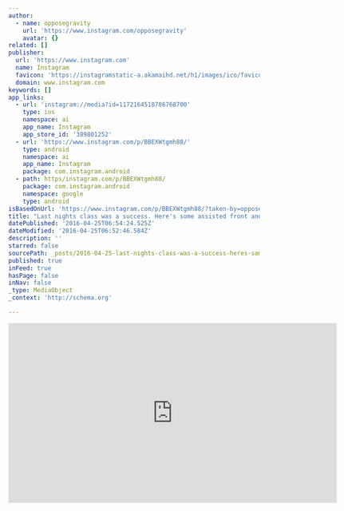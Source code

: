 ```yaml
---
author:
  - name: opposegravity
    url: 'https://www.instagram.com/opposegravity'
    avatar: {}
related: []
publisher:
  url: 'https://www.instagram.com'
  name: Instagram
  favicon: 'https://instagramstatic-a.akamaihd.net/h1/images/ico/favicon.ico/7cdab0872b15.ico'
  domain: www.instagram.com
keywords: []
app_links:
  - url: 'instagram://media?id=1172164518786768700'
    type: ios
    namespace: ai
    app_name: Instagram
    app_store_id: '389801252'
  - url: 'https://www.instagram.com/p/BBEXWtgmh88/'
    type: android
    namespace: ai
    app_name: Instagram
    package: com.instagram.android
  - path: https/instagram.com/p/BBEXWtgmh88/
    package: com.instagram.android
    namespace: google
    type: android
isBasedOnUrl: 'https://www.instagram.com/p/BBEXWtgmh88/?taken-by=opposegravity'
title: "Last nights class was a success. Here's some assisted front and back lever cueing. Helping clients understand the difference of tension between both moves and how that tension changes as they transition from front to back! It's interesting to see people's strengths most of are unsure of what they can really do and are surprised when they exceed expectations! Just try it you may be pleasantly surprised yourself! If you fail so what you know exactly where you are and what it will take to get there! #OpposeGravity #Bangkok #Thailand #movementculture #movement #igfitness #calisthenics #gymnastics #thailandmovementcollective #traininggroundbkk #frontlever #backlever Movement Foundations Monday/Wednesday/Friday, @Training Ground 7pm Starting Jan 11 2016 Personal training available, contact for rates! Contact info Email: opposegravity@gmail.com"
datePublished: '2016-04-25T06:54:24.525Z'
dateModified: '2016-04-25T06:52:46.584Z'
description: ''
starred: false
sourcePath: _posts/2016-04-25-last-nights-class-was-a-success-heres-some-assisted-front.md
published: true
inFeed: true
hasPage: false
inNav: false
_type: MediaObject
_context: 'http://schema.org'

---
```

<iframe src="https://cdn.embedly.com/widgets/media.html?src=http%3A%2F%2Fscontent.cdninstagram.com%2Ft50.2886-16%2F12629474_225935801074683_902084798_n.mp4&amp;src_secure=1&amp;url=https%3A%2F%2Fwww.instagram.com%2Fp%2FBBEXWtgmh88%2F&amp;image=https%3A%2F%2Fscontent.cdninstagram.com%2Ft51.2885-15%2Fe15%2F12558919_1126605144041132_1238011989_n.jpg%3Fig_cache_key%3DMTE3MjE2NDUxODc4Njc2ODcwMA%253D%253D.2&amp;key=b7d04c9b404c499eba89ee7072e1c4f7&amp;type=video%2Fmp4&amp;schema=instagram" width="658" height="360" scrolling="no" frameborder="0" allowfullscreen="" style=""></iframe>